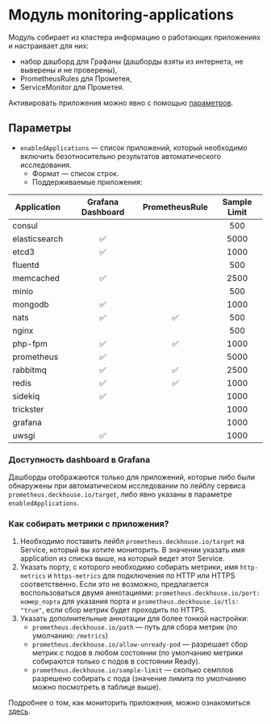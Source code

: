 Модуль monitoring-applications
==============================

Модуль собирает из кластера информацию о работающих приложениях и настраивает для них:
* набор дашборд для Графаны (дашборды взяты из интернета, не выверены и не проверены),
* PrometheusRules для Прометея,
* ServiceMonitor для Прометея.

Активировать приложения можно явно с помощью [параметров](#параметры).

Параметры
---------
* `enabledApplications` — список приложений, который необходимо включить безотносительно результатов автоматического исследования.
  * Формат — список строк.
  * Поддерживаемые приложения:

| **Application** | **Grafana Dashboard** | **PrometheusRule** | **Sample Limit** |
| ------ |:------:|:------:|:------:|
| consul        |                    |                    | 500 |
| elasticsearch | :white_check_mark: |                    | 5000 |
| etcd3         | :white_check_mark: |                    | 1000 |
| fluentd       |                    |                    | 500 |
| memcached     | :white_check_mark: |                    | 2500 |
| minio         |                    |                    | 500 |
| mongodb       | :white_check_mark: |                    | 1000 |
| nats          | :white_check_mark: | :white_check_mark: | 500 |
| nginx         |                    |                    | 500 |
| php-fpm       | :white_check_mark: | :white_check_mark: | 1000 |
| prometheus    | :white_check_mark: |                    | 5000 |
| rabbitmq      | :white_check_mark: | :white_check_mark: | 2500 |
| redis         | :white_check_mark: | :white_check_mark: | 1000 |
| sidekiq       | :white_check_mark: |                    | 1000 |
| trickster     |                    |                    | 1000 |
| grafana       |                    |                    | 1000 |
| uwsgi         | :white_check_mark: |                    | 1000 |

### Доступность dashboard в Grafana
Дашборды отображаются только для приложений, которые либо были обнаружены при автоматическом исследовании по лейблу сервиса
`prometheus.deckhouse.io/target`, либо явно указаны в параметре `enabledApplications`.

### Как собирать метрики с приложения?

1. Необходимо поставить лейбл `prometheus.deckhouse.io/target` на Service, который вы хотите мониторить. В значении указать имя application из списка выше, на который ведет этот Service.
2. Указать порту, с которого необходимо собирать метрики, имя `http-metrics` и `https-metrics` для подключения по HTTP или HTTPS соответственно.
Если это не возможно, предлагается воспользоваться двумя аннотациями: `prometheus.deckhouse.io/port: номер_порта` для указания порта и `prometheus.deckhouse.io/tls: "true"`, если сбор метрик будет проходить по HTTPS.
3. Указать дополнительные аннотации для более тонкой настройки:
    * `prometheus.deckhouse.io/path` — путь для сбора метрик (по умолчанию: `/metrics`)
    * `prometheus.deckhouse.io/allow-unready-pod` — разрешает сбор метрик с подов в любом состоянии (по умолчанию метрики собираются только с подов в состоянии Ready).
    * `prometheus.deckhouse.io/sample-limit` — сколько семплов разрешено собирать с пода (значение лимита по умолчанию можно посмотреть в таблице выше).

Подробнее о том, как мониторить приложения, можно ознакомиться [здесь](../../docs/guides/MONITORING.md).
